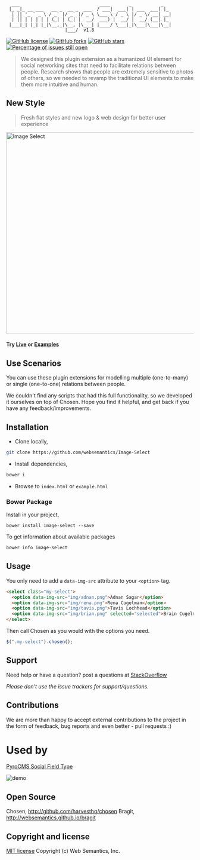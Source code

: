 ```
  ___                              ____       _           _   
 |_ _|_ __ ___   __ _  __ _  ___  / ___|  ___| | ___  ___| |_
  | || '_ ` _ \ / _` |/ _` |/ _ \ \___ \ / _ \ |/ _ \/ __| __|
  | || | | | | | (_| | (_| |  __/  ___) |  __/ |  __/ (__| |_
 |___|_| |_| |_|\__,_|\__, |\___| |____/ \___|_|\___|\___|\__|
                      |___/  v1.8
```

[![GitHub license](https://img.shields.io/badge/license-MIT-blue.svg)](https://raw.githubusercontent.com/websemantics/Image-Select/master/LICENSE) [![GitHub forks](https://img.shields.io/github/forks/websemantics/Image-Select.svg)](https://github.com/websemantics/Image-Select/network) [![GitHub stars](https://img.shields.io/github/stars/websemantics/Image-Select.svg)](https://github.com/websemantics/Image-Select/stargazers)
[![Percentage of issues still open](http://isitmaintained.com/badge/open/websemantics/Image-Select.svg)](http://isitmaintained.com/project/websemantics/Image-Select "Percentage of issues still open")

> We designed this plugin extension as a humanized UI element for social networking sites that need to facilitate relations between people. Research shows that people are extremely sensitive to photos of others, so we needed to revamp the traditional UI elements to make them more intuitive and human.


## New Style
> Fresh flat styles and new logo & web design for better user experience

<img src="http://websemantics.github.io/Image-Select/img/sample-w540@2x.png" style="width:540px" alt="Image Select"/>

#### Try [Live](http://websemantics.github.io/Image-Select/) or [Examples](http://websemantics.github.io/Image-Select/example.html)


## Use Scenarios

You can use these plugin extensions for modelling multiple (one-to-many) or single (one-to-one) relations between people.

We couldn't find any scripts that had this full functionality, so we developed it ourselves on top of Chosen. Hope you find it helpful, and get back if you have any feedback/improvements.


## Installation

- Clone locally,

```bash
git clone https://github.com/websemantics/Image-Select
```

- Install dependencies,

```bash
bower i
```

- Browse to `index.html` or `example.html`


### Bower Package

Install in your project,

```
bower install image-select --save
```

To get information about available packages

```bash
bower info image-select
```

## Usage

You only need to add a `data-img-src` attribute to your `<option>` tag.

```html
<select class="my-select">
  <option data-img-src="img/adnan.png">Adnan Sagar</option>
  <option data-img-src="img/rena.png">Rena Cugelman</option>
  <option data-img-src="img/tavis.png">Tavis Lochhead</option>
  <option data-img-src="img/brian.png" selected="selected">Brain Cugelman</option>
</select>
```

Then call Chosen as you would with the options you need.

```javascript
$(".my-select").chosen();
```


## Support

Need help or have a question? post a questions at [StackOverflow](https://stackoverflow.com/questions/tagged/image-select)

*Please don't use the issue trackers for support/questions.*


## Contributions

We are more than happy to accept external contributions to the project in the form of feedback, bug reports and even better - pull requests :)


# Used by

[PyroCMS Social Field Type](https://github.com/websemantics/social-field_type)

![demo](https://raw.githubusercontent.com/websemantics/Image-Select/master/img/social_field_type.gif)


## Open Source
Chosen, http://github.com/harvesthq/chosen
Bragit, http://websemantics.github.io/bragit


## Copyright and license

[MIT license](http://opensource.org/licenses/mit-license.php)
Copyright (c) Web Semantics, Inc.
